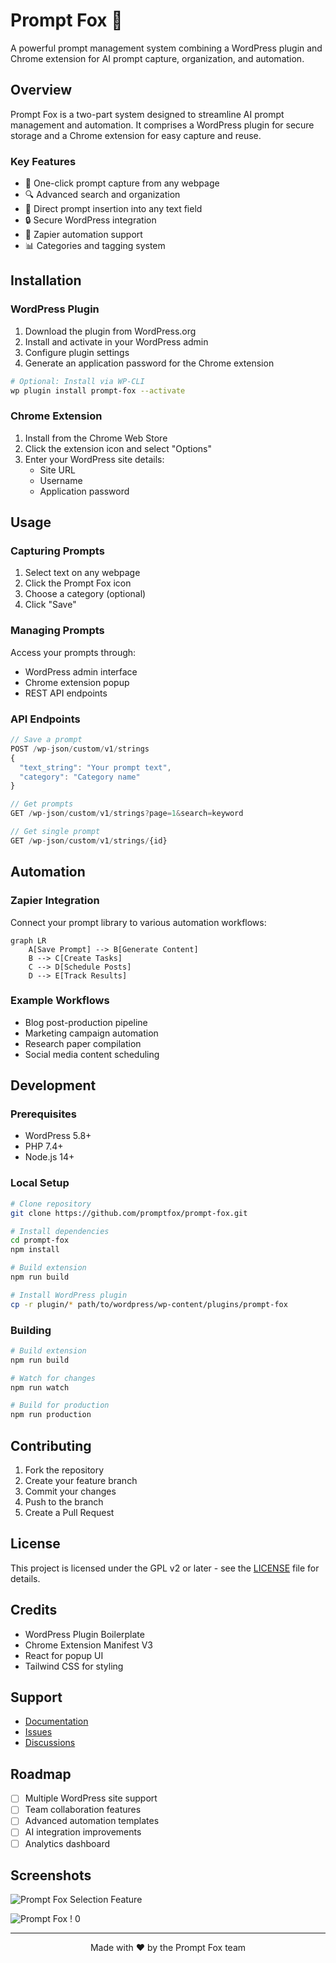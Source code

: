 # Prompt Fox 🦊

A powerful prompt management system combining a WordPress plugin and Chrome extension for AI prompt capture, organization, and automation.

## Overview

Prompt Fox is a two-part system designed to streamline AI prompt management and automation. It comprises a WordPress plugin for secure storage and a Chrome extension for easy capture and reuse.

### Key Features

- 📝 One-click prompt capture from any webpage
- 🔍 Advanced search and organization
- 🔄 Direct prompt insertion into any text field
- 🔒 Secure WordPress integration
- 🤖 Zapier automation support
- 📊 Categories and tagging system

## Installation

### WordPress Plugin

1. Download the plugin from WordPress.org
2. Install and activate in your WordPress admin
3. Configure plugin settings
4. Generate an application password for the Chrome extension

```bash
# Optional: Install via WP-CLI
wp plugin install prompt-fox --activate
```

### Chrome Extension

1. Install from the Chrome Web Store
2. Click the extension icon and select "Options"
3. Enter your WordPress site details:
   - Site URL
   - Username
   - Application password

## Usage

### Capturing Prompts

1. Select text on any webpage
2. Click the Prompt Fox icon
3. Choose a category (optional)
4. Click "Save"

### Managing Prompts

Access your prompts through:
- WordPress admin interface
- Chrome extension popup
- REST API endpoints

### API Endpoints

```javascript
// Save a prompt
POST /wp-json/custom/v1/strings
{
  "text_string": "Your prompt text",
  "category": "Category name"
}

// Get prompts
GET /wp-json/custom/v1/strings?page=1&search=keyword

// Get single prompt
GET /wp-json/custom/v1/strings/{id}
```

## Automation

### Zapier Integration

Connect your prompt library to various automation workflows:

```mermaid
graph LR
    A[Save Prompt] --> B[Generate Content]
    B --> C[Create Tasks]
    C --> D[Schedule Posts]
    D --> E[Track Results]
```

### Example Workflows

- Blog post-production pipeline
- Marketing campaign automation
- Research paper compilation
- Social media content scheduling

## Development

### Prerequisites

- WordPress 5.8+
- PHP 7.4+
- Node.js 14+

### Local Setup

```bash
# Clone repository
git clone https://github.com/promptfox/prompt-fox.git

# Install dependencies
cd prompt-fox
npm install

# Build extension
npm run build

# Install WordPress plugin
cp -r plugin/* path/to/wordpress/wp-content/plugins/prompt-fox
```

### Building

```bash
# Build extension
npm run build

# Watch for changes
npm run watch

# Build for production
npm run production
```

## Contributing

1. Fork the repository
2. Create your feature branch
3. Commit your changes
4. Push to the branch
5. Create a Pull Request

## License

This project is licensed under the GPL v2 or later - see the [LICENSE](LICENSE) file for details.

## Credits

- WordPress Plugin Boilerplate
- Chrome Extension Manifest V3
- React for popup UI
- Tailwind CSS for styling

## Support

- [Documentation](https://docs.promptfox.dev)
- [Issues](https://github.com/promptfox/prompt-fox/issues)
- [Discussions](https://github.com/promptfox/prompt-fox/discussions)

## Roadmap

- [ ] Multiple WordPress site support
- [ ] Team collaboration features
- [ ] Advanced automation templates
- [ ] AI integration improvements
- [ ] Analytics dashboard

## Screenshots

![Prompt Fox Selection Feature](https://github.com/user-attachments/assets/e580155a-0b2f-4d5f-a4d8-05aee6fe7672)

![Prompt Fox ! 0](https://github.com/user-attachments/assets/c072ebc2-5a80-4a5d-81c0-101629fd4778)

---

<p align="center">
Made with ❤️ by the Prompt Fox team
</p>
